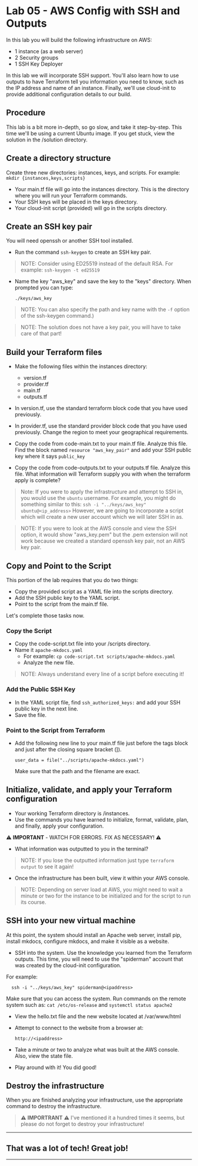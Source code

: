 # Lab 05 - AWS Config with SSH and Outputs

In this lab you will build the following infrastructure on AWS:

- 1 instance (as a web server)
- 2 Security groups
- 1 SSH Key Deployer

In this lab we will incorporate SSH support. You'll also learn how to use outputs to have Terraform tell you information you need to know, such as the IP address and name of an instance. Finally, we'll use cloud-init to provide additional configuration details to our build.

## Procedure

This lab is a bit more in-depth, so go slow, and take it step-by-step. This time we'll be using a current Ubuntu image. If you get stuck, view the solution in the /solution directory.

## Create a directory structure

Create three new directories: instances, keys, and scripts.
For example: `mkdir {instances,keys,scripts}`

- Your main.tf file will go into the instances directory. This is the directory where you will run your Terraform commands.
- Your SSH keys will be placed in the keys directory.
- Your cloud-init script (provided) will go in the scripts directory.

## Create an SSH key pair

You will need openssh or another SSH tool installed.

- Run the command `ssh-keygen` to create an SSH key pair.

> NOTE: Consider using ED25519 instead of the default RSA.
> For example: `ssh-keygen -t ed25519`

- Name the key "aws_key" and save the key to the "keys" directory. When prompted you can type:

  `./keys/aws_key`

> NOTE: You can also specify the path and key name with the `-f` option of the ssh-keygen command.)

> NOTE: The solution does not have a key pair, you will have to take care of that part!

## Build your Terraform files

- Make the following files within the instances directory:

  - version.tf
  - provider.tf
  - main.tf
  - outputs.tf

- In version.tf, use the standard terraform block code that you have used previously.
- In provider.tf, use the standard provider block code that you have used previously. Change the region to meet your geographical requirements.
- Copy the code from code-main.txt to your main.tf file. Analyze this file. Find the block named `resource "aws_key_pair"` and add your SSH public key where it says `public_key`
- Copy the code from code-outputs.txt to your outputs.tf file. Analyze this file. What information will Terraform supply you with when the terraform apply is complete?

> Note: If you were to apply the infrastructure and attempt to SSH in, you would use the `ubuntu` username. For example, you might do something similar to this:
`ssh -i "../keys/aws_key" ubuntu@<ip_address>`
However, we are going to incorporate a script which will create a new user account which we will later SSH in as.

> NOTE: If you were to look at the AWS console and view the SSH option, it would show "aws_key.pem" but the .pem extension will not work because we created a standard openssh key pair, not an AWS key pair.

## Copy and Point to the Script

This portion of the lab requires that you do two things:

- Copy the provided script as a YAML file into the scripts directory.
- Add the SSH public key to the YAML script.
- Point to the script from the main.tf file.

Let's complete those tasks now.

### Copy the Script

- Copy the code-script.txt file into your /scripts directory. 
- Name it `apache-mkdocs.yaml`
  - For example: `cp code-script.txt scripts/apache-mkdocs.yaml`
  - Analyze the new file.

> NOTE: Always understand every line of a script before executing it!

### Add the Public SSH Key

- In the YAML script file, find `ssh_authorized_keys:` and add your SSH public key in the next line.
- Save the file.

### Point to the Script from Terraform

- Add the following new line to your main.tf file just before the tags block and just after the closing square bracket (]).

  ```
  user_data = file("../scripts/apache-mkdocs.yaml")
  ```

  Make sure that the path and the filename are exact.


## Initialize, validate, and apply your Terraform configuration

- Your working Terraform directory is /instances.
- Use the commands you have learned to initialize, format, validate, plan, and finally, apply your configuration.

⚠️ **IMPORTANT** - WATCH FOR ERRORS. FIX AS NECESSARY! ⚠️

- What information was outputted to you in the terminal?

> NOTE: If you lose the outputted information just type `terraform output` to see it again!

- Once the infrastructure has been built, view it within your AWS console.
  
> NOTE: Depending on server load at AWS, you might need to wait a minute or two for the instance to be initialized and for the script to run its course.

## SSH into your new virtual machine

At this point, the system should install an Apache web server, install pip, install mkdocs, configure mkdocs, and make it visible as a website.

- SSH into the system. Use the knowledge you learned from the Terraform outputs. This time, you will need to use the "spiderman" account that was created by the cloud-init configuration.

For example:

```console
  ssh -i "../keys/aws_key" spiderman@<ipaddress>
```

Make sure that you can access the system. Run commands on the remote system such as:
`cat /etc/os-release`
and
`systemctl status apache2`

- View the hello.txt file and the new website located at /var/www/html

- Attempt to connect to the website from a browser at:
  
  ```console
  http://<ipaddress>
  ```
- Take a minute or two to analyze what was built at the AWS console. Also, view the state file.

- Play around with it! You did good!

## Destroy the infrastructure

When you are finished analyzing your infrastructure, use the appropriate command to destroy the infrastructure.

> ⚠ **IMPORTRANT** ⚠ I've mentioned it a hundred times it seems, but please do not forget to destroy your infrastructure!

---

## That was a lot of tech! Great job!

---
